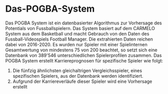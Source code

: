 # Das-POGBA-System
Das POGBA System ist ein datenbasierter Algorithmus zur Vorhersage des Potentials von Fussballspielern.
Das System basiert auf dem CARMELO System aus dem Basketball und macht Gebrauch von den Daten des Fussball-Videospiels Football Manager.
Die extrahierten Daten reichen dabei von 2016-2020. Es wurden nur Spieler mit einer Spielinternen Gesamtwertung von mindestens 75 von 200 beachtet,
so setzt sich eine Datenbank von 389'546 unterschiedlichen Spielerprofilen zusammen.
Das POGBA System erstellt Karriereprognosen für spezifische Spieler wie folgt:
1. Die fünfzig ähnlichsten gleichaltrigen Vergleichsspieler, eines spezifischen Spielers, aus der Datenbank werden identifiziert.
2. Aufgrund der Karriereverläufe dieser Spieler wird eine Vorhersage erstellt
